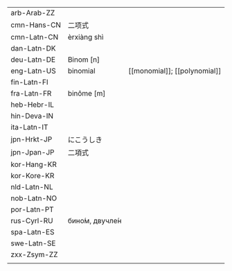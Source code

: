 | | | |
|-|-|-|
| arb-Arab-ZZ |  |  |
| cmn-Hans-CN | 二项式 |  |
| cmn-Latn-CN | èrxiàng shì |  |
| dan-Latn-DK |  |  |
| deu-Latn-DE | Binom [n] |  |
| eng-Latn-US | binomial | [[monomial]]; [[polynomial]] |
| fin-Latn-FI |  |  |
| fra-Latn-FR | binôme [m] |  |
| heb-Hebr-IL |  |  |
| hin-Deva-IN |  |  |
| ita-Latn-IT |  |  |
| jpn-Hrkt-JP | にこうしき |  |
| jpn-Jpan-JP | 二項式 |  |
| kor-Hang-KR |  |  |
| kor-Kore-KR |  |  |
| nld-Latn-NL |  |  |
| nob-Latn-NO |  |  |
| por-Latn-PT |  |  |
| rus-Cyrl-RU | бино́м, двучле́н |  |
| spa-Latn-ES |  |  |
| swe-Latn-SE |  |  |
| zxx-Zsym-ZZ |  |  |
|  |  |  |